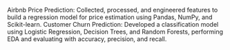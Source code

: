  Airbnb Price Prediction: Collected, processed, and engineered
 features to build a regression model for price estimation using
 Pandas, NumPy, and Scikit-learn.
 Customer Churn Prediction: Developed a classification model
 using Logistic Regression, Decision Trees, and Random Forests,
 performing EDA and evaluating with accuracy, precision, and
 recall.
